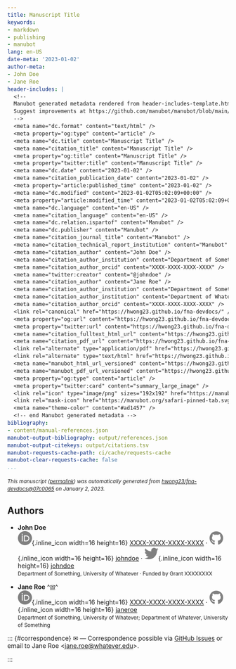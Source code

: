 ```yaml
---
title: Manuscript Title
keywords:
- markdown
- publishing
- manubot
lang: en-US
date-meta: '2023-01-02'
author-meta:
- John Doe
- Jane Roe
header-includes: |
  <!--
  Manubot generated metadata rendered from header-includes-template.html.
  Suggest improvements at https://github.com/manubot/manubot/blob/main/manubot/process/header-includes-template.html
  -->
  <meta name="dc.format" content="text/html" />
  <meta property="og:type" content="article" />
  <meta name="dc.title" content="Manuscript Title" />
  <meta name="citation_title" content="Manuscript Title" />
  <meta property="og:title" content="Manuscript Title" />
  <meta property="twitter:title" content="Manuscript Title" />
  <meta name="dc.date" content="2023-01-02" />
  <meta name="citation_publication_date" content="2023-01-02" />
  <meta property="article:published_time" content="2023-01-02" />
  <meta name="dc.modified" content="2023-01-02T05:02:09+00:00" />
  <meta property="article:modified_time" content="2023-01-02T05:02:09+00:00" />
  <meta name="dc.language" content="en-US" />
  <meta name="citation_language" content="en-US" />
  <meta name="dc.relation.ispartof" content="Manubot" />
  <meta name="dc.publisher" content="Manubot" />
  <meta name="citation_journal_title" content="Manubot" />
  <meta name="citation_technical_report_institution" content="Manubot" />
  <meta name="citation_author" content="John Doe" />
  <meta name="citation_author_institution" content="Department of Something, University of Whatever" />
  <meta name="citation_author_orcid" content="XXXX-XXXX-XXXX-XXXX" />
  <meta name="twitter:creator" content="@johndoe" />
  <meta name="citation_author" content="Jane Roe" />
  <meta name="citation_author_institution" content="Department of Something, University of Whatever" />
  <meta name="citation_author_institution" content="Department of Whatever, University of Something" />
  <meta name="citation_author_orcid" content="XXXX-XXXX-XXXX-XXXX" />
  <link rel="canonical" href="https://hwong23.github.io/fna-devdocs/" />
  <meta property="og:url" content="https://hwong23.github.io/fna-devdocs/" />
  <meta property="twitter:url" content="https://hwong23.github.io/fna-devdocs/" />
  <meta name="citation_fulltext_html_url" content="https://hwong23.github.io/fna-devdocs/" />
  <meta name="citation_pdf_url" content="https://hwong23.github.io/fna-devdocs/manuscript.pdf" />
  <link rel="alternate" type="application/pdf" href="https://hwong23.github.io/fna-devdocs/manuscript.pdf" />
  <link rel="alternate" type="text/html" href="https://hwong23.github.io/fna-devdocs/v/07c00653dca14de4d35f8cb847734d7e50e211ea/" />
  <meta name="manubot_html_url_versioned" content="https://hwong23.github.io/fna-devdocs/v/07c00653dca14de4d35f8cb847734d7e50e211ea/" />
  <meta name="manubot_pdf_url_versioned" content="https://hwong23.github.io/fna-devdocs/v/07c00653dca14de4d35f8cb847734d7e50e211ea/manuscript.pdf" />
  <meta property="og:type" content="article" />
  <meta property="twitter:card" content="summary_large_image" />
  <link rel="icon" type="image/png" sizes="192x192" href="https://manubot.org/favicon-192x192.png" />
  <link rel="mask-icon" href="https://manubot.org/safari-pinned-tab.svg" color="#ad1457" />
  <meta name="theme-color" content="#ad1457" />
  <!-- end Manubot generated metadata -->
bibliography:
- content/manual-references.json
manubot-output-bibliography: output/references.json
manubot-output-citekeys: output/citations.tsv
manubot-requests-cache-path: ci/cache/requests-cache
manubot-clear-requests-cache: false
...
```







<small><em>
This manuscript
([permalink](https://hwong23.github.io/fna-devdocs/v/07c00653dca14de4d35f8cb847734d7e50e211ea/))
was automatically generated
from [hwong23/fna-devdocs@07c0065](https://github.com/hwong23/fna-devdocs/tree/07c00653dca14de4d35f8cb847734d7e50e211ea)
on January 2, 2023.
</em></small>



## Authors



+ **John Doe**
  <br>
    ![ORCID icon](images/orcid.svg){.inline_icon width=16 height=16}
    [XXXX-XXXX-XXXX-XXXX](https://orcid.org/XXXX-XXXX-XXXX-XXXX)
    · ![GitHub icon](images/github.svg){.inline_icon width=16 height=16}
    [johndoe](https://github.com/johndoe)
    · ![Twitter icon](images/twitter.svg){.inline_icon width=16 height=16}
    [johndoe](https://twitter.com/johndoe)
    <br>
  <small>
     Department of Something, University of Whatever
     · Funded by Grant XXXXXXXX
  </small>

+ **Jane Roe**
  ^[✉](#correspondence)^<br>
    ![ORCID icon](images/orcid.svg){.inline_icon width=16 height=16}
    [XXXX-XXXX-XXXX-XXXX](https://orcid.org/XXXX-XXXX-XXXX-XXXX)
    · ![GitHub icon](images/github.svg){.inline_icon width=16 height=16}
    [janeroe](https://github.com/janeroe)
    <br>
  <small>
     Department of Something, University of Whatever; Department of Whatever, University of Something
  </small>


::: {#correspondence}
✉ — Correspondence possible via [GitHub Issues](https://github.com/hwong23/fna-devdocs/issues)
or email to
Jane Roe \<jane.roe@whatever.edu\>.


:::

